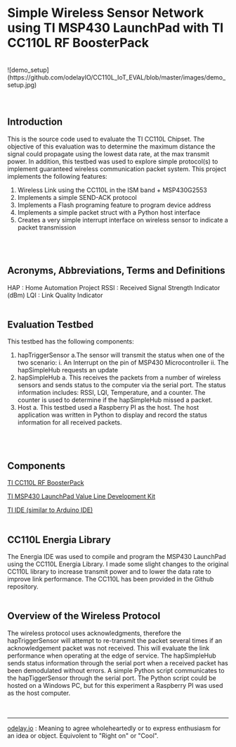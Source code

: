 # Simple Wireless Sensor Network using TI MSP430 LaunchPad with TI CC110L RF BoosterPack
<br>
![demo_setup](https://github.com/odelayIO/CC110L_IoT_EVAL/blob/master/images/demo_setup.jpg)
<br>
<br>
<br>

## Introduction
This is the source code used to evaluate the TI CC110L Chipset.  The objective of this evaluation was to determine the maximum distance the signal could propagate using the lowest data rate, at the max transmit power.  In addition, this testbed was used to explore simple protocol(s) to implement guaranteed wireless communication packet system.
This project implements the following features:
1.	Wireless Link using the CC110L in the ISM band + MSP430G2553
2.	Implements a simple SEND-ACK protocol
3.	Implements a Flash programing feature to program device address 
4.	Implements a simple packet struct with a Python host interface
5.	Creates a very simple interrupt interface on wireless sensor to indicate a packet transmission
<br>
<br>

## Acronyms, Abbreviations, Terms and Definitions
HAP : Home Automation Project
RSSI : Received Signal Strength Indicator (dBm)
LQI : Link Quality Indicator
<br>
<br>

## Evaluation Testbed
This testbed has the following components: 
1.	hapTriggerSensor
  a.The sensor will transmit the status when one of the two scenario:
    i.	An Interrupt on the pin of MSP430 Microcontroller
    ii.	The hapSimpleHub requests an update
2.	hapSimpleHub
a.	This receives the packets from a number of wireless sensors and sends status to the computer via the serial port. The status information includes: RSSI, LQI, Temperature, and a counter.  The counter is used to determine if the hapSimpleHub missed a packet.
3.	Host
a.	This testbed used a Raspberry PI as the host.  The host application was written in Python to display and record the status information for all received packets.
<br>
<br>

## Components

[TI CC110L RF BoosterPack](http://www.ti.com/tool/430boost-cc110l)

[TI MSP430 LaunchPad Value Line Development Kit](http://www.ti.com/tool/msp-exp430g2)

[TI IDE (similar to Arduino IDE)](http://energia.nu/)
<br>
<br>

## CC110L Energia Library
The Energia IDE was used to compile and program the MSP430 LaunchPad using the CC110L Energia Library.  I made some slight changes to the original CC110L library to increase transmit power and to lower the data rate to improve link performance.  The CC110L has been provided in the Github repository.
<br>
<br>

## Overview of the Wireless Protocol
The wireless protocol uses acknowledgments, therefore the hapTriggerSensor will attempt to re-transmit the packet several times if an acknowledgement packet was not received.  This will evaluate the link performance when operating at the edge of service.  The hapSimpleHub sends status information through the serial port when a received packet has been demodulated without errors.
A simple Python script communicates to the hapTiggerSensor through the serial port.  The Python script could be hosted on a Windows PC, but for this experiment a Raspberry PI was used as the host computer.
<br>
<br>
<br>
****
[odelay.io](http://odelay.io) : Meaning to agree wholeheartedly or to express enthusiasm for an idea or object. Equivolent to "Right on" or "Cool".


